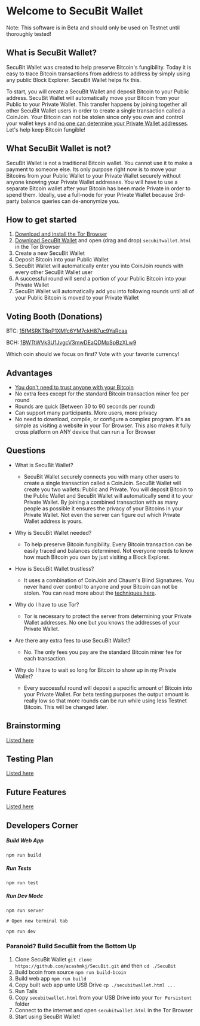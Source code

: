 # Welcome to SecuBit Wallet
Note: This software is in Beta and should only be used on Testnet until thoroughly tested!

## What is SecuBit Wallet?
SecuBit Wallet was created to help preserve Bitcoin's fungibility. Today it is easy to trace Bitcoin transactions from address to address by simply using any public Block Explorer. SecuBit Wallet helps fix this.

To start, you will create a SecuBit Wallet and deposit Bitcoin to your Public address. SecuBit Wallet will automatically move your Bitcoin from your Public to your Private Wallet. This transfer happens by joining together all other SecuBit Wallet users in order to create a single transaction called a CoinJoin. Your Bitcoin can not be stolen since only you own and control your wallet keys and [no one can determine your Private Wallet addresses](https://github.com/acashmkj/SecuBit/blob/master/docs/blindlink.md). Let's help keep Bitcoin fungible!

## What SecuBit Wallet is not?

SecuBit Wallet is not a traditional Bitcoin wallet. You cannot use it to make a payment to someone else. Its only purpose right now is to move your Bitcoins from your Public Wallet to your Private Wallet securely without anyone knowing your Private Wallet addresses. You will have to use a separate Bitcoin wallet after your Bitcoin has been made Private in order to spend them. Ideally, use a full-node for your Private Wallet because 3rd-party balance queries can de-anonymize you.

## How to get started
1. [Download and install the Tor Browser](https://www.torproject.org/download/download-easy.html)
2. [Download SecuBit Wallet](https://github.com/acashmkj/SecuBit/archive/master.zip) and open (drag and drop) `secubitwallet.html` in the Tor Browser
3. Create a new SecuBit Wallet
4. Deposit Bitcoin into your Public Wallet
5. SecuBit Wallet will automatically enter you into CoinJoin rounds with every other SecuBit Wallet user
6. A successful round will send a portion of your Public Bitcoin into your Private Wallet
7. SecuBit Wallet will automatically add you into following rounds until all of your Public Bitcoin is moved to your Private Wallet

## Voting Booth (Donations)
BTC: [15fMSRKT8pP1XMfc6YM7ckH87uc9YaRcaa](bitcoin:15fMSRKT8pP1XMfc6YM7ckH87uc9YaRcaa)

BCH: [1BWTtWVk3U1JvgcV3mwDEaQDMpSpBzXLw9](bitcoincash:1BWTtWVk3U1JvgcV3mwDEaQDMpSpBzXLw9)

Which coin should we focus on first? Vote with your favorite currency!


## Advantages
* [You don't need to trust anyone with your Bitcoin](https://github.com/acashmkj/SecuBit/blob/master/docs/blindlink.md)
* No extra fees except for the standard Bitcoin transaction miner fee per round
* Rounds are quick (Between 30 to 90 seconds per round)
* Can support many participants. More users, more privacy
* No need to download, compile, or configure a complex program. It's as simple as visiting a website in your Tor Browser. This also makes it fully cross platform on ANY device that can run a Tor Browser

## Questions
* What is SecuBit Wallet?
  - SecuBit Wallet securely connects you with many other users to create a single transaction called a CoinJoin. SecuBit Wallet will create you two wallets: Public and Private. You will deposit Bitcoin to the Public Wallet and SecuBit Wallet will automatically send it to your Private Wallet. By joining a combined transaction with as many people as possible it ensures the privacy of your Bitcoins in your Private Wallet. Not even the server can figure out which Private Wallet address is yours.


* Why is SecuBit Wallet needed?
  - To help preserve Bitcoin fungibility. Every Bitcoin transaction can be easily traced and balances determined. Not everyone needs to know how much Bitcoin you own by just visiting a Block Explorer.


* How is SecuBit Wallet trustless?
  - It uses a combination of CoinJoin and Chaum's Blind Signatures. You never hand over control to anyone and your Bitcoin can not be stolen. You can read more about the [techniques here](https://github.com/acashmkj/SecuBit/blob/master/docs/blindlink.md).


* Why do I have to use Tor?
  - Tor is necessary to protect the server from determining your Private Wallet addresses. No one but you knows the addresses of your Private Wallet.


* Are there any extra fees to use SecuBit Wallet?
  - No. The only fees you pay are the standard Bitcoin miner fee for each transaction.


* Why do I have to wait so long for Bitcoin to show up in my Private Wallet?
  - Every successful round will deposit a specific amount of Bitcoin into your Private Wallet. For beta testing purposes the output amount is really low so that more rounds can be run while using less Testnet Bitcoin. This will be changed later.

## Brainstorming

[Listed here](https://github.com/acashmkj/SecuBit/blob/master/docs/ideas.md)

## Testing Plan

[Listed here](https://github.com/acashmkj/SecuBit/blob/master/docs/testing.md)

## Future Features

[Listed here](https://github.com/acashmkj/SecuBit/blob/master/docs/future.md)

## Developers Corner

##### Build Web App

```
npm run build
```

##### Run Tests

```
npm run test
```

##### Run Dev Mode

```
npm run server

# Open new terminal tab

npm run dev
```

### Paranoid? Build SecuBit from the Bottom Up

1. Clone SecuBit Wallet `git clone https://github.com/acashmkj/SecuBit.git` and then `cd ./SecuBit`
2. Build bcoin from source `npm run build-bcoin`
3. Build web app `npm run build`
4. Copy built web app unto USB Drive `cp ./secubitwallet.html ...`
5. Run Tails
6. Copy `secubitwallet.html` from your USB Drive into your `Tor Persistent` folder
7. Connect to the internet and open `secubitwallet.html` in the Tor Browser
8. Start using SecuBit Wallet!
